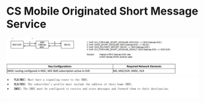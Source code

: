 # CS Mobile Originated Short Message Service

![CS Mobile Originated Short Message Service](Images/CS%20Mobile%20Originated%20Short%20Message%20Service.png)
![CS Mobile Originated Short Message Service](Images/CS%20Mobile%20Originated%20Short%20Message%20Service%202.png)